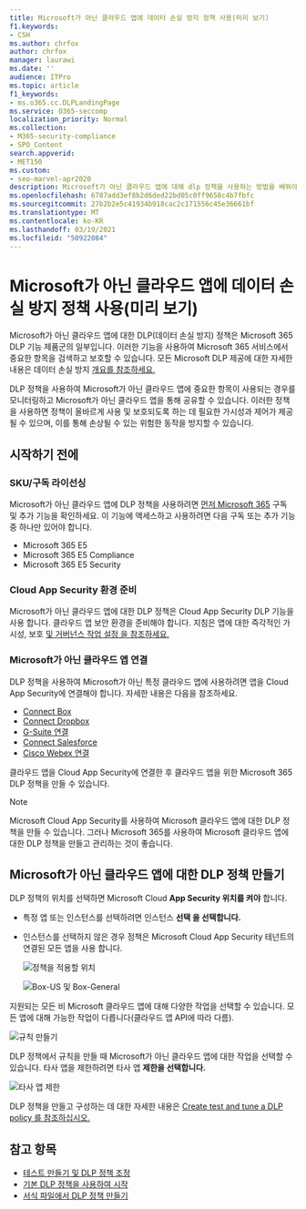 ```yaml
---
title: Microsoft가 아닌 클라우드 앱에 데이터 손실 방지 정책 사용(미리 보기)
f1.keywords:
- CSH
ms.author: chrfox
author: chrfox
manager: laurawi
ms.date: ''
audience: ITPro
ms.topic: article
f1_keywords:
- ms.o365.cc.DLPLandingPage
ms.service: O365-seccomp
localization_priority: Normal
ms.collection:
- M365-security-compliance
- SPO_Content
search.appverid:
- MET150
ms.custom:
- seo-marvel-apr2020
description: Microsoft가 아닌 클라우드 앱에 대해 dlp 정책을 사용하는 방법을 배워야 합니다.
ms.openlocfilehash: 6787add3ef8b2d6ded22bd05c0ff9658c4b7fbfc
ms.sourcegitcommit: 27b2b2e5c41934b918cac2c171556c45e36661bf
ms.translationtype: MT
ms.contentlocale: ko-KR
ms.lasthandoff: 03/19/2021
ms.locfileid: "50922084"
---
```

# <a name="use-data-loss-prevention-policies-for-non-microsoft-cloud-apps-preview"></a>Microsoft가 아닌 클라우드 앱에 데이터 손실 방지 정책 사용(미리 보기)

Microsoft가 아닌 클라우드 앱에 대한 DLP(데이터 손실 방지) 정책은 Microsoft 365 DLP 기능 제품군의 일부입니다. 이러한 기능을 사용하여 Microsoft 365 서비스에서 중요한 항목을 검색하고 보호할 수 있습니다. 모든 Microsoft DLP 제공에 대한 자세한 내용은 데이터 손실 방지 [개요를 참조하세요.](./data-loss-prevention-policies.md?view=o365-worldwide)

DLP 정책을 사용하여 Microsoft가 아닌 클라우드 앱에 중요한 항목이 사용되는 경우를 모니터링하고 Microsoft가 아닌 클라우드 앱을 통해 공유할 수 있습니다. 이러한 정책을 사용하면 정책이 올바르게 사용 및 보호되도록 하는 데 필요한 가시성과 제어가 제공될 수 있으며, 이를 통해 손상될 수 있는 위험한 동작을 방지할 수 있습니다.

## <a name="before-you-begin"></a>시작하기 전에

### <a name="skusubscriptions-licensing"></a>SKU/구독 라이선싱

Microsoft가 아닌 클라우드 앱에 DLP 정책을 사용하려면 [먼저 Microsoft 365](https://www.microsoft.com/microsoft-365/compare-microsoft-365-enterprise-plans?rtc=1) 구독 및 추가 기능을 확인하세요. 이 기능에 액세스하고 사용하려면 다음 구독 또는 추가 기능 중 하나만 있어야 합니다.

- Microsoft 365 E5
- Microsoft 365 E5 Compliance
- Microsoft 365 E5 Security

### <a name="prepare-your-cloud-app-security-environment"></a>Cloud App Security 환경 준비

Microsoft가 아닌 클라우드 앱에 대한 DLP 정책은 Cloud App Security DLP 기능을 사용 합니다. 클라우드 앱 보안 환경을 준비해야 합니다. 지침은 앱에 대한 즉각적인 가시성, 보호 [및 거버넌스 작업 설정 을 참조하세요.](/cloud-app-security/getting-started-with-cloud-app-security#step-1-set-instant-visibility-protection-and-governance-actions-for-your-apps)

### <a name="connect-a-non-microsoft-cloud-app"></a>Microsoft가 아닌 클라우드 앱 연결

DLP 정책을 사용하여 Microsoft가 아닌 특정 클라우드 앱에 사용하려면 앱을 Cloud App Security에 연결해야 합니다. 자세한 내용은 다음을 참조하세요.

- [Connect Box](/cloud-app-security/connect-box-to-microsoft-cloud-app-security)
- [Connect Dropbox](/cloud-app-security/connect-dropbox-to-microsoft-cloud-app-security)
- [G-Suite 연결](/cloud-app-security/connect-google-apps-to-microsoft-cloud-app-security)
- [Connect Salesforce](/cloud-app-security/connect-salesforce-to-microsoft-cloud-app-security)
- [Cisco Webex 연결](/cloud-app-security/connect-webex-to-microsoft-cloud-app-security)

클라우드 앱을 Cloud App Security에 연결한 후 클라우드 앱을 위한 Microsoft 365 DLP 정책을 만들 수 있습니다.

>[!NOTE]
>Microsoft Cloud App Security를 사용하여 Microsoft 클라우드 앱에 대한 DLP 정책을 만들 수 있습니다. 그러나 Microsoft 365를 사용하여 Microsoft 클라우드 앱에 대한 DLP 정책을 만들고 관리하는 것이 좋습니다.

## <a name="create-a-dlp-policy-to-a-non-microsoft-cloud-app"></a>Microsoft가 아닌 클라우드 앱에 대한 DLP 정책 만들기

DLP 정책의 위치를 선택하면 Microsoft Cloud **App Security 위치를 켜야** 합니다.

- 특정 앱 또는 인스턴스를 선택하려면 인스턴스 **선택 을 선택합니다.**
- 인스턴스를 선택하지 않은 경우 정책은 Microsoft Cloud App Security 테넌트의 연결된 모든 앱을 사용 합니다.

   ![정책을 적용할 위치](../media/1-dlp-non-microsoft-cloud-app-choose-instance.png)

   ![Box-US 및 Box-General](../media/2-dlp-non-microsoft-cloud-app-box.png)

지원되는 모든 비 Microsoft 클라우드 앱에 대해 다양한 작업을 선택할 수 있습니다. 모든 앱에 대해 가능한 작업이 다릅니다(클라우드 앱 API에 따라 다름).

![규칙 만들기](../media/3-dlp-non-microsoft-cloud-app-create-rule.png)

DLP 정책에서 규칙을 만들 때 Microsoft가 아닌 클라우드 앱에 대한 작업을 선택할 수 있습니다. 타사 앱을 제한하려면 타사 앱 **제한을 선택합니다.**

![타사 앱 제한](../media/4-dlp-non-microsoft-cloud-app-restrict-third-party-apps.png)

DLP 정책을 만들고 구성하는 데 대한 자세한 내용은 [Create test and tune a DLP policy 를 참조하십시오.](./create-test-tune-dlp-policy.md?view=o365-worldwide)

## <a name="see-also"></a>참고 항목

- [테스트 만들기 및 DLP 정책 조정](./create-test-tune-dlp-policy.md?view=o365-worldwide)
- [기본 DLP 정책을 사용하여 시작](./get-started-with-the-default-dlp-policy.md?view=o365-worldwide)
- [서식 파일에서 DLP 정책 만들기](./create-a-dlp-policy-from-a-template.md?view=o365-worldwide)